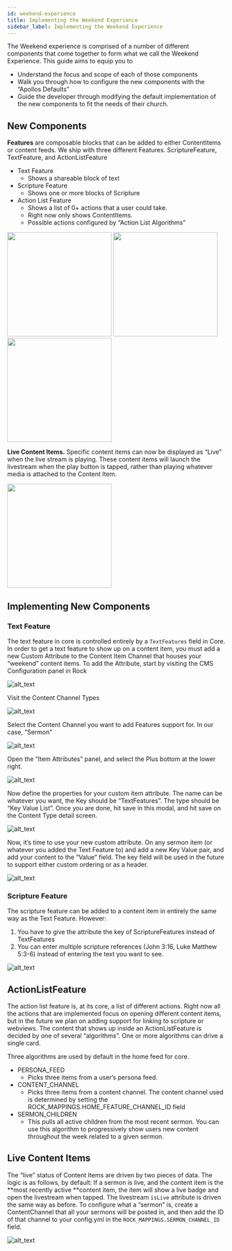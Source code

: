 ```yaml
---
id: weekend-experience
title: Implementing the Weekend Experience
sidebar_label: Implementing the Weekend Experience
---
```


The Weekend experience is comprised of a number of different components that come together to form what we call the Weekend Experience. This guide aims to equip you to
- Understand the focus and scope of each of those components
- Walk you through how to configure the new components with the “Apollos Defaults”
- Guide the developer through modifying the default implementation of the new components to fit the needs of their church.

## New Components

**Features** are composable blocks that can be added to either ContentItems or content feeds. We ship with three different Features. ScriptureFeature, TextFeature, and ActionListFeature

- Text Feature
  - Shows a shareable block of text
- Scripture Feature
  - Shows one or more blocks of Scripture
- Action List Feature
  - Shows a list of 0+ actions that a user could take.
  - Right now only shows ContentItems.
  - Possible actions configured by “Action List Algorithms”

<img src="/img/weekend-experience/image1.png" width="240"/> <img src="/img/weekend-experience/image9.png" width="240"/> <img src="/img/weekend-experience/image12.png" width="240"/>

**Live Content Items.** Specific content items can now be displayed as “Live” when the live stream is playing. These content items will launch the livestream when the play button is tapped, rather than playing whatever media is attached to the Content Item.

<img src="/img/weekend-experience/image3.png" width="240"/>

## Implementing New Components

### Text Feature

The text feature in core is controlled entirely by a `TextFeatures` field in Core. In order to get a text feature to show up on a content item, you must add a new Custom Attribute to the Content Item Channel that houses your “weekend” content items. To add the Attribute, start by visiting the CMS Configuration panel in Rock

![alt_text](/img/weekend-experience/image6.png)

Visit the Content Channel Types

![alt_text](/img/weekend-experience/image2.png)

Select the Content Channel you want to add Features support for. In our case, “Sermon”

![alt_text](/img/weekend-experience/image7.png)

Open the “Item Attributes” panel, and select the Plus bottom at the lower right.

![alt_text](/img/weekend-experience/image10.png)

Now define the properties for your custom item attribute. The name can be whatever you want, the Key should be “TextFeatures”. The type should be “Key Value List”.  Once you are done, hit save in this modal, and hit save on the Content Type detail screen.

![alt_text](/img/weekend-experience/image8.png)

Now, it’s time to use your new custom attribute. On any sermon item (or whatever you added the Text Feature to) and add a new Key Value pair, and add your content to the “Value” field. The key field will be used in the future to support either custom ordering or as a header.

![alt_text](/img/weekend-experience/image11.png)

### Scripture Feature

The scripture feature can be added to a content item in entirely the same way as the Text Feature. However:

1. You have to give the attribute the key of ScriptureFeatures instead of TextFeatures
2. You can enter multiple scripture references (John 3:16, Luke Matthew 5:3-6) instead of entering the text you want to see.

![alt_text](/img/weekend-experience/image4.png)

## ActionListFeature

The action list feature is, at its core, a list of different actions. Right now all the actions that are implemented focus on opening different content items, but in the future we plan on adding support for linking to scripture or webviews. The content that shows up inside an ActionListFeature is decided by one of several “algorithms”. One or more algorithms can drive a single card.

Three algorithms are used by default in the home feed for core.

*   PERSONA_FEED
    *   Picks three items from a user’s persona feed.
*   CONTENT_CHANNEL
    *   Picks three items from a content channel. The content channel used is determined by setting the ROCK_MAPPINGS.HOME_FEATURE_CHANNEL_ID field
*   SERMON_CHILDREN
    *   This pulls all active children from the most recent sermon. You can use this algorithm to progressively show users new content throughout the week related to a given sermon.


## Live Content Items

The “live” status of Content Items are driven by two pieces of data. The logic is as follows, by default: If a sermon is live, and the content item is the **most recently active **content item, the item will show a live badge and open the livestream when tapped. The livestream `isLive` attribute is driven the same way as before. To configure what a “sermon” is, create a ContentChannel that all your sermons will be posted in, and then add the ID of that channel to your config.yml in the `ROCK_MAPPINGS.SERMON_CHANNEL_ID` field.

![alt_text](/img/weekend-experience/image5.png)
